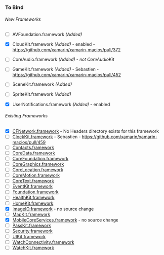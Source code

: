 ### To Bind
###### New Frameworks
- [ ] AVFoundation.framework *(Added)*
- [X] CloudKit.framework *(Added)* - enabled - https://github.com/xamarin/xamarin-macios/pull/372
- [ ] CoreAudio.framework *(Added)* - *not CoreAudioKit*
- [ ] GameKit.framework *(Added)* - Sebastien - https://github.com/xamarin/xamarin-macios/pull/452
- [ ] SceneKit.framework *(Added)*
- [ ] SpriteKit.framework *(Added)*
- [X] UserNotifications.framework *(Added)* - enabled


###### Existing Frameworks
- [X] [CFNetwork.framework](https://github.com/xamarin/xamarin-macios/wiki/CFNetwork-watchOS-Beta1) - No Headers directory exists for this framework
- [ ] [ClockKit.framework](https://github.com/xamarin/xamarin-macios/wiki/ClockKit-watchOS-Beta1) - Sebastien - https://github.com/xamarin/xamarin-macios/pull/459
- [ ] [Contacts.framework](https://github.com/xamarin/xamarin-macios/wiki/Contacts-watchOS-Beta1)
- [ ] [CoreData.framework](https://github.com/xamarin/xamarin-macios/wiki/CoreData-watchOS-Beta1)
- [ ] [CoreFoundation.framework](https://github.com/xamarin/xamarin-macios/wiki/CoreFoundation-watchOS-Beta1)
- [ ] [CoreGraphics.framework](https://github.com/xamarin/xamarin-macios/wiki/CoreGraphics-watchOS-Beta1)
- [ ] [CoreLocation.framework](https://github.com/xamarin/xamarin-macios/wiki/CoreLocation-watchOS-Beta1)
- [ ] [CoreMotion.framework](https://github.com/xamarin/xamarin-macios/wiki/CoreMotion-watchOS-Beta1)
- [ ] [CoreText.framework](https://github.com/xamarin/xamarin-macios/wiki/CoreText-watchOS-Beta1)
- [ ] [EventKit.framework](https://github.com/xamarin/xamarin-macios/wiki/EventKit-watchOS-Beta1)
- [ ] [Foundation.framework](https://github.com/xamarin/xamarin-macios/wiki/Foundation-watchOS-Beta1)
- [ ] [HealthKit.framework](https://github.com/xamarin/xamarin-macios/wiki/HealthKit-watchOS-Beta1)
- [ ] [HomeKit.framework](https://github.com/xamarin/xamarin-macios/wiki/HomeKit-watchOS-Beta1)
- [X] [ImageIO.framework](https://github.com/xamarin/xamarin-macios/wiki/ImageIO-watchOS-Beta1) - no source change
- [ ] [MapKit.framework](https://github.com/xamarin/xamarin-macios/wiki/MapKit-watchOS-Beta1)
- [X] [MobileCoreServices.framework](https://github.com/xamarin/xamarin-macios/wiki/MobileCoreServices-watchOS-Beta1) - no source change
- [ ] [PassKit.framework](https://github.com/xamarin/xamarin-macios/wiki/PassKit-watchOS-Beta1)
- [ ] [Security.framework](https://github.com/xamarin/xamarin-macios/wiki/Security-watchOS-Beta1)
- [ ] [UIKit.framework](https://github.com/xamarin/xamarin-macios/wiki/UIKit-watchOS-Beta1)
- [ ] [WatchConnectivity.framework](https://github.com/xamarin/xamarin-macios/wiki/WatchConnectivity-watchOS-Beta1)
- [ ] [WatchKit.framework](https://github.com/xamarin/xamarin-macios/wiki/WatchKit-watchOS-Beta1)

